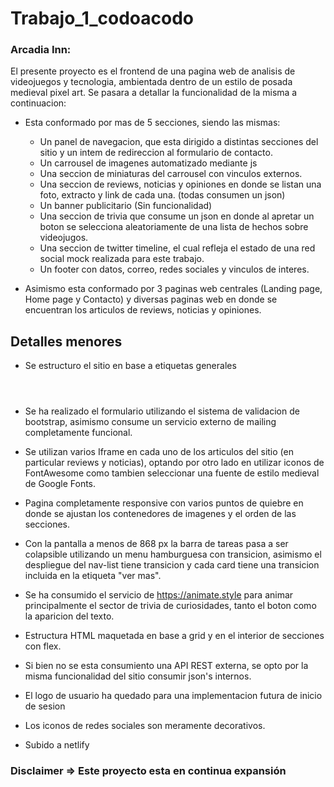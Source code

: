 # Trabajo_1_codoacodo

### Arcadia Inn:
  El presente proyecto es el frontend de una pagina web de analisis de videojuegos y tecnologia, ambientada dentro de un estilo de posada medieval pixel art. Se pasara a detallar la funcionalidad de la misma a continuacion:
  
  - Esta conformado por mas de 5 secciones, siendo las mismas: 
      - Un panel de navegacion, que esta dirigido a distintas secciones del sitio y un intem de redireccion al formulario de contacto.
      - Un carrousel de imagenes automatizado mediante js
      - Una seccion de miniaturas del carrousel con vinculos externos.
      - Una seccion de reviews, noticias y opiniones en donde se listan una foto, extracto y link de cada una. (todas consumen un json)
      - Un banner publicitario (Sin funcionalidad)
      - Una seccion de trivia que consume un json en donde al apretar un boton se selecciona aleatoriamente de una lista de hechos sobre videojugos.
      - Una seccion de twitter timeline, el cual refleja el estado de una red social mock realizada para este trabajo.
      - Un footer con datos, correo, redes sociales y vinculos de interes.
      
   - Asimismo esta conformado por 3 paginas web centrales (Landing page, Home page y Contacto) y diversas paginas web en donde se encuentran los articulos de reviews, noticias y opiniones.
   
   ## Detalles menores
    
   - Se estructuro el sitio en base a etiquetas generales <header><main><aside><section><footer>
    
   - Se ha realizado el formulario utilizando el sistema de validacion de bootstrap, asimismo consume un servicio externo de mailing completamente funcional.
    
   - Se utilizan varios Iframe en cada uno de los articulos del sitio (en particular reviews y noticias), optando por otro lado en utilizar iconos de FontAwesome como tambien seleccionar una fuente de estilo medieval de Google Fonts.
    
   - Pagina completamente responsive con varios puntos de quiebre en donde se ajustan los contenedores de imagenes y el orden de las secciones.
    
   - Con la pantalla a menos de 868 px la barra de tareas pasa a ser colapsible utilizando un menu hamburguesa con transicion, asimismo el despliegue del nav-list tiene transicion y cada card tiene una transicion incluida en la etiqueta "ver mas".
    
   - Se ha consumido el servicio de https://animate.style para animar principalmente el sector de trivia de curiosidades, tanto el boton como la aparicion del texto.
    
   - Estructura HTML maquetada en base a grid y en el interior de secciones con flex.
    
   - Si bien no se esta consumiento una API REST externa, se opto por la misma funcionalidad del sitio consumir json's internos.
    
   - El logo de usuario ha quedado para una implementacion futura de inicio de sesion
    
   - Los iconos de redes sociales son meramente decorativos.
    
   - Subido a netlify
   
   ### Disclaimer => Este proyecto esta en continua expansión
    
    
